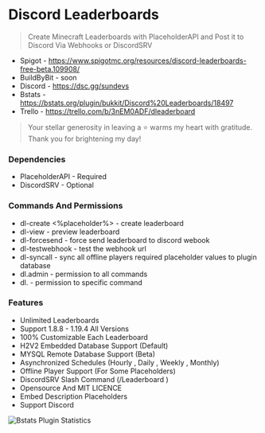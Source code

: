 # Discord Leaderboards

> Create Minecraft Leaderboards with PlaceholderAPI and Post it to Discord Via Webhooks or DiscordSRV


* Spigot - https://www.spigotmc.org/resources/discord-leaderboards-free-beta.109908/
* BuildByBit - soon
* Discord - https://dsc.gg/sundevs
* Bstats - https://bstats.org/plugin/bukkit/Discord%20Leaderboards/18497
* Trello - https://trello.com/b/3nEM0ADF/dleaderboard

> Your stellar generosity in leaving a ⭐ warms my heart with gratitude. Thank you for brightening my day!

### Dependencies

* PlaceholderAPI - Required
* DiscordSRV - Optional

### Commands And Permissions

* dl-create <name> <top> <%placeholder%> <schedule> - create leaderboard
* dl-view <name> - preview leaderboard
* dl-forcesend <name> - force send leaderboard to discord webook
* dl-testwebhook - test the webhook url
* dl-syncall - sync all offline players required placeholder values to plugin database
* dl.admin - permission to all commands
* dl.<commandname> - permission to specific command

### Features

* Unlimited Leaderboards
* Support 1.8.8 - 1.19.4 All Versions
* 100% Customizable Each Leaderboard
* H2V2 Embedded Database Support (Default)
* MYSQL Remote Database Support (Beta)
* Asynchronized Schedules (Hourly , Daily , Weekly , Monthly)
* Offline Player Support (For Some Placeholders)
* DiscordSRV Slash Command (/Leaderboard <leaderboardname>)
* Opensource And MIT LICENCE
* Embed Description Placeholders
* Support Discord

![Bstats Plugin Statistics](https://bstats.org/signatures/bukkit/Discord%20Leaderboards.svg "Plugin Statistics")
